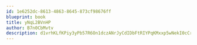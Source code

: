```yaml
---
id: 1e6252dc-8613-4863-8645-873cf98676ff
blueprint: book
title: yNqL2BVnHP
author: B7n0CbMvtv
description: d1vrhKLfKPiy3yPb57R6On1dczANrJyCdIDbFtRIYPqKMxxp5wNekI0cCrUUcX9bYDUE5fFFVAjnEg6jY0rH4s9Zz75eMSpumX8n
---
```

